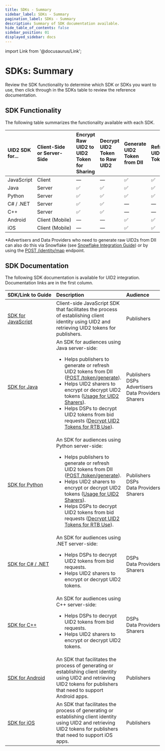 ```yaml
---
title: SDKs - Summary
sidebar_label: SDKs - Summary
pagination_label: SDKs - Summary
description: Summary of SDK documentation available.
hide_table_of_contents: false
sidebar_position: 01
displayed_sidebar: docs
---
```


import Link from '@docusaurus/Link';

# SDKs: Summary

Review the SDK functionality to determine which SDK or SDKs you want to use, then click through in the SDKs table to review the reference documentation.

## SDK Functionality

The following table summarizes the functionality available with each SDK.

| UID2 SDK for... | Client-Side or Server-Side | Encrypt Raw UID2 to UID2 Token for Sharing | Decrypt UID2 Token to Raw UID2 | Generate UID2 Token from DII | Refresh UID2 Token | Map DII to Raw UID2s&ast; | Monitor Rotated Salt Buckets      |
| :--- | :--- | :--- | :--- | :--- | :--- | :--- | :--- |
|JavaScript | Client | &#8212; | &#8212; | &#9989; | &#9989; | &#8212; | &#8212; |
|Java | Server | &#9989; | &#9989; | &#9989; | &#9989; | &#9989; | &#8212; |
|Python | Server | &#9989; | &#9989; | &#9989; | &#9989; | &#9989; | &#9989; |
|C# / .NET | Server | &#9989; | &#9989; | &#8212; | &#8212; | &#8212; | &#8212; |
|C++ | Server | &#9989; | &#9989; | &#8212; | &#8212; | &#8212; | &#8212; |
|Android | Client&nbsp;(Mobile) | &#8212; | &#8212; | &#9989; | &#9989; | &#8212; | &#8212; |
|iOS | Client (Mobile) | &#8212; | &#8212; | &#9989;| &#9989; |&#8212; | &#8212; |

&ast;Advertisers and Data Providers who need to generate raw UID2s from DII can also do this via Snowflake (see [Snowflake Integration Guide](../guides/snowflake_integration.md)) or by using the [POST&nbsp;/identity/map](../endpoints/post-identity-map.md) endpoint.

<!-- &#9989; = Supported | &#8212; = Not Supported -->

## SDK Documentation

The following SDK documentation is available for UID2 integration. Documentation links are in the first column.

| SDK/Link&nbsp;to&nbsp;Guide | Description | Audience
| :--- | :--- | :--- |
| [SDK for JavaScript](sdk-ref-javascript.md) | Client-side JavaScript SDK that facilitates the process of establishing client identity using UID2 and retrieving UID2 tokens for publishers. | Publishers |
| [SDK for Java](sdk-ref-java.md) | An SDK for audiences using Java server-side:<ul><li>Helps publishers to generate or refresh UID2 tokens from <Link href="../ref-info/glossary-uid#gl-dii">DII</Link> ([POST&nbsp;/token/generate](../endpoints/post-token-generate)).</li><li>Helps UID2 sharers to encrypt or decrypt UID2 tokens ([Usage for UID2 Sharers](sdk-ref-java.md#usage-for-uid2-sharers)).</li><li>Helps DSPs to decrypt UID2 tokens from bid requests ([Decrypt UID2 Tokens for RTB Use](guides/dsp-guide.md#decrypt-uid2-tokens-for-rtb-use)).</li></ul> | Publishers<br/>DSPs<br/>Advertisers<br/>Data&nbsp;Providers<br/>Sharers |
| [SDK for Python](sdk-ref-python.md) | An SDK for audiences using Python server-side:<ul><li>Helps publishers to generate or refresh UID2 tokens from <Link href="../ref-info/glossary-uid#gl-dii">DII</Link> ([POST&nbsp;/token/generate](../endpoints/post-token-generate)).</li><li>Helps UID2 sharers to encrypt or decrypt UID2 tokens ([Usage for UID2 Sharers](sdk-ref-python.md#usage-for-uid2-sharers)).</li><li>Helps DSPs to decrypt UID2 tokens from bid requests ([Decrypt UID2 Tokens for RTB Use](guides/dsp-guide.md#decrypt-uid2-tokens-for-rtb-use)).</li></ul> | Publishers<br/>DSPs<br/>Data Providers<br/>Sharers |
| [SDK for C# / .NET](sdk-ref-csharp-dotnet.md) | An SDK for audiences using .NET server-side:<ul><li>Helps DSPs to decrypt UID2 tokens from bid requests.</li><li>Helps UID2 sharers to encrypt or decrypt UID2 tokens.</li></ul> | DSPs<br/>Data Providers<br/>Sharers |
| [SDK for C++](sdk-ref-cplusplus.md) | An SDK for audiences using C++ server-side:<ul><li>Helps DSPs to decrypt UID2 tokens from bid requests.</li><li>Helps UID2 sharers to encrypt or decrypt UID2 tokens.</li></ul> | DSPs<br/>Data Providers<br/>Sharers |
| [SDK for Android](sdk-ref-android.md) |An SDK that facilitates the process of generating or establishing client identity using UID2 and retrieving UID2 tokens for publishers that need to support Android apps. | Publishers |
| [SDK for iOS](sdk-ref-ios.md) | An SDK that facilitates the process of generating or establishing client identity using UID2 and retrieving UID2 tokens for publishers that need to support iOS apps. | Publishers |
